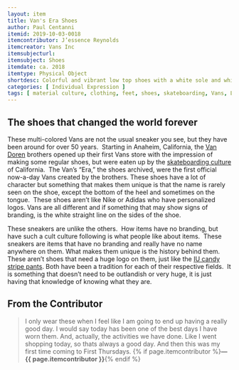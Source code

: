 ```yaml
---
layout: item
title: Van's Era Shoes
author: Paul Centanni
itemid: 2019-10-03-0018
itemcontributor: J’essence Reynolds 
itemcreator: Vans Inc
itemsubjecturl: 
itemsubject: Shoes
itemdate: ca. 2018
itemtype: Physical Object
shortdesc: Colorful and vibrant low top shoes with a white sole and white laces.  They have black and white checkers with a yellow stripe right through the shoe.  It also has hits of teal and raspberry
categories: [ Individual Expression ]
tags: [ material culture, clothing, feet, shoes, skateboarding, Vans, Lucky, Consumer Culture, Sneakers, Fashion Merchandising]
---
```


## The shoes that changed the world forever

These multi-colored Vans are not the usual sneaker you see, but they have been around for over 50 years.  Starting in Anaheim, California, the [Van Doren](https://www.vans.com/history.html#1978) brothers opened up their first Vans store with the impression of making some regular shoes, but were eaten up by the [skateboarding culture](https://www.youtube.com/watch?v=xL42dN4oO9E) of California.  The Van’s “Era,” the shoes archived, were the first official now-a-day Vans created by the brothers. These shoes have a lot of character but something that makes them unique is that the name is rarely seen on the shoe, except the bottom of the heel and sometimes on the tongue.  These shoes aren’t like Nike or Adidas who have personalized logos. Vans are all different and if something that may show signs of branding, is the white straight line on the sides of the shoe.


These sneakers are unlike the others.  How items have no branding, but have such a cult culture following is what people like about items.  These sneakers are items that have no branding and really have no name anywhere on them. What makes them unique is the history behind them.  These aren’t shoes that need a huge logo on them, just like the [IU candy stripe pants](http://webapp1.dlib.indiana.edu/archivesphotos/results/item.do?itemId=P0041307&searchId=0&searchResultIndex=8). Both have been a tradition for each of their respective fields.  It is something that doesn’t need to be outlandish or very huge, it is just having that knowledge of knowing what they are.


## From the Contributor

>I only wear these when I feel like I am going to end up having a really good day.  I would say today has been one of the best days I have worn them.  And, actually, the activities we have done.  Like I went shopping today, so thats always a good day.  And then this was my first time coming to First Thursdays. {% if page.itemcontributor %}**—{{ page.itemcontributor }}**{% endif %}